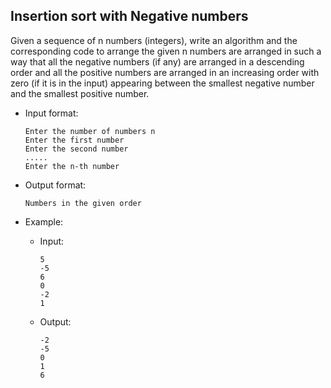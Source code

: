 ## Insertion sort with Negative numbers
Given a sequence of n numbers (integers), write an algorithm and the corresponding code to arrange the given n numbers are arranged in such a way that all the negative numbers (if any) are arranged in a descending order and all the positive numbers are arranged in an increasing order with zero (if it is in the input) appearing between the smallest negative number and the smallest positive number.

- Input format:
    ```
    Enter the number of numbers n
    Enter the first number
    Enter the second number
    .....
    Enter the n-th number
    ```
- Output format:
    ```
    Numbers in the given order
    ```
- Example:
    - Input:
        ```
        5
        -5
        6
        0
        -2
        1
        ```

    - Output:
        ```
        -2
        -5
        0
        1
        6
        ``` 